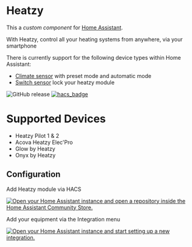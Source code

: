 # Heatzy
This a *custom component* for [Home Assistant](https://www.home-assistant.io/). 

With Heatzy, control all your heating systems from anywhere, via your smartphone

There is currently support for the following device types within Home Assistant:
* [Climate sensor](#sensor) with preset mode and automatic mode
* [Switch sensor](#lock) lock your heatzy module



![GitHub release](https://img.shields.io/github/release/Cyr-ius/hass-heatzy)
[![hacs_badge](https://img.shields.io/badge/HACS-Default-orange.svg)](https://github.com/hacs/integration)

# Supported Devices
- Heatzy Pilot 1 & 2
- Acova Heatzy Elec'Pro
- Glow by Heatzy
- Onyx by Heatzy


## Configuration

Add Heatzy module via HACS

[![Open your Home Assistant instance and open a repository inside the Home Assistant Community Store.](https://my.home-assistant.io/badges/hacs_repository.svg)](https://my.home-assistant.io/redirect/hacs_repository/?owner=cyr-ius&repository=hass-heatzy&category=integration)

Add your equipment via the Integration menu

[![Open your Home Assistant instance and start setting up a new integration.](https://my.home-assistant.io/badges/config_flow_start.svg)](https://my.home-assistant.io/redirect/config_flow_start/?domain=heatzy)
